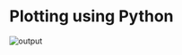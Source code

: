 # Plotting using Python
![output](https://github.com/user-attachments/assets/536d389a-c705-4642-bbef-6952a906aef1)
